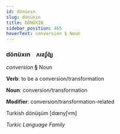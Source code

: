 ```yaml
---
id: dönüxın
slug: dönüxın
title: DÖNÜXIN
sidebar_position: 465
hoverText: conversion § Noun
---
```


### dönüxın&emsp;<span kind="abugida">ʌıƨʄɋ̃ȷ</span>

*conversion* **§** Noun

**Verb**: to be a conversion/transformation

**Noun**: conversion/transformation

**Modifier**: conversion/transformation-related

Turkish dönüşüm [dœnyʃʏm]

*Turkic Language Family*